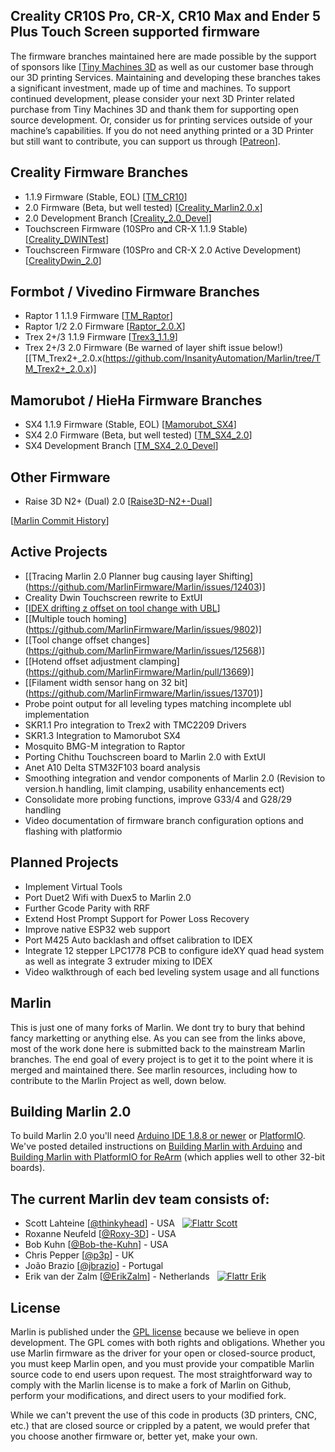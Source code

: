 ﻿## Creality CR10S Pro, CR-X, CR10 Max and Ender 5 Plus Touch Screen supported firmware

The firmware branches maintained here are made possible by the support of sponsors like [[Tiny Machines 3D](https://tinymachines3d.com/) as well as our customer base through our 3D printing Services. Maintaining and developing these branches takes a significant investment, made up of time and machines. To support continued development, please consider your next 3D Printer related purchase from Tiny Machines 3D and thank them for supporting open source development. Or, consider us for printing services outside of your machine’s capabilities. If you do not need anything printed or a 3D Printer but still want to contribute, you can support us through [[Patreon](https://www.patreon.com/InsanityAutomation)].


## Creality Firmware Branches
  - 1.1.9 Firmware (Stable, EOL) [[TM_CR10](https://github.com/InsanityAutomation/Marlin/tree/TM_CR10)]
  - 2.0 Firmware (Beta, but well tested) [[Creality_Marlin2.0.x](https://github.com/InsanityAutomation/Marlin/tree/Creality_Marlin2.0.x)]
  - 2.0 Development Branch [[Creality_2.0_Devel](https://github.com/InsanityAutomation/Marlin/tree/Creality_2.0_Devel)]
  - Touchscreen Firmware (10SPro and CR-X 1.1.9 Stable) [[Creality_DWINTest](https://github.com/InsanityAutomation/Marlin/tree/Creality_DWINTest)]
  - Touchscreen Firmware (10SPro and CR-X 2.0 Active Development) [[CrealityDwin_2.0](https://github.com/InsanityAutomation/Marlin/tree/CrealityDwin_2.0)]
## Formbot / Vivedino Firmware Branches
  - Raptor 1 1.1.9 Firmware [[TM_Raptor](https://github.com/InsanityAutomation/Marlin/tree/TM_Raptor)]
  - Raptor 1/2 2.0 Firmware [[Raptor_2.0.X](https://github.com/InsanityAutomation/Marlin/tree/Raptor_2.0.X)]
  - Trex 2+/3 1.1.9 Firmware [[Trex3_1.1.9](https://github.com/InsanityAutomation/Marlin/tree/Trex3_1.1.9)]
  - Trex 2+/3 2.0 Firmware (Be warned of layer shift issue below!) [[TM_Trex2+_2.0.x(https://github.com/InsanityAutomation/Marlin/tree/TM_Trex2+_2.0.x)]
## Mamorubot / HieHa Firmware Branches
  - SX4 1.1.9 Firmware (Stable, EOL) [[Mamorubot_SX4]( https://github.com/InsanityAutomation/Marlin/tree/Mamorubot_SX4)]
  - SX4 2.0 Firmware (Beta, but well tested) [[TM_SX4_2.0](https://github.com/InsanityAutomation/Marlin/tree/TM_SX4_2.0)]
  - SX4 Development Branch [[TM_SX4_2.0_Devel](https://github.com/InsanityAutomation/Marlin/tree/TM_SX4_2.0_Devel)]
## Other Firmware
  - Raise 3D N2+ (Dual) 2.0 [[Raise3D-N2+-Dual](https://github.com/InsanityAutomation/Marlin/tree/Raise3D-N2+-Dual)]

[[Marlin Commit History](https://github.com/MarlinFirmware/Marlin/pulls?q=is%3Apr+is%3Aclosed+author%3AInsanityAutomation)]

## Active Projects
  - [[Tracing Marlin 2.0 Planner bug causing layer Shifting] (https://github.com/MarlinFirmware/Marlin/issues/12403)]
  - Creality Dwin Touchscreen rewrite to ExtUI
  - [[IDEX drifting z offset on tool change with UBL]( https://github.com/MarlinFirmware/Marlin/issues/13817)]
  - [[Multiple touch homing] (https://github.com/MarlinFirmware/Marlin/issues/9802)]
  - [[Tool change offset changes] (https://github.com/MarlinFirmware/Marlin/issues/12568)]
  - [[Hotend offset adjustment clamping] (https://github.com/MarlinFirmware/Marlin/pull/13669)]
  - [[Filament width sensor hang on 32 bit] (https://github.com/MarlinFirmware/Marlin/issues/13701)]
  - Probe point output for all leveling types matching incomplete ubl implementation
  - SKR1.1 Pro integration to Trex2 with TMC2209 Drivers
  - SKR1.3 Integration to Mamorubot SX4
  - Mosquito BMG-M integration to Raptor
  - Porting Chithu Touchscreen board to Marlin 2.0 with ExtUI
  - Anet A10 Delta STM32F103 board analysis
  - Smoothing integration and vendor components of Marlin 2.0 (Revision to version.h handling, limit clamping, usability enhancements ect)
  - Consolidate more probing functions, improve G33/4 and G28/29 handling
  - Video documentation of firmware branch configuration options and flashing with platformio
## Planned Projects
  - Implement Virtual Tools
  - Port Duet2 Wifi with Duex5 to Marlin 2.0
  - Further Gcode Parity with RRF
  - Extend Host Prompt Support for Power Loss Recovery
  - Improve native ESP32 web support
  - Port M425 Auto backlash and offset calibration to IDEX
  - Integrate 12 stepper LPC1778 PCB to configure ideXY quad head system as well as integrate 3 extruder mixing to IDEX
  - Video walkthrough of each bed leveling system usage and all functions

## Marlin
This is just one of many forks of Marlin. We dont try to bury that behind fancy marketting or anything else. As you can see from the links above, most of the work done here is submitted back to the mainstream Marlin branches. The end goal of every project is to get it to the point where it is merged and maintained there. See marlin resources, including how to contribute to the Marlin Project as well, down below.

## Building Marlin 2.0

To build Marlin 2.0 you'll need [Arduino IDE 1.8.8 or newer](https://www.arduino.cc/en/main/software) or [PlatformIO](http://docs.platformio.org/en/latest/ide.html#platformio-ide). We've posted detailed instructions on [Building Marlin with Arduino](http://marlinfw.org/docs/basics/install_arduino.html) and [Building Marlin with PlatformIO for ReArm](http://marlinfw.org/docs/basics/install_rearm.html) (which applies well to other 32-bit boards).


## The current Marlin dev team consists of:

 - Scott Lahteine [[@thinkyhead](https://github.com/thinkyhead)] - USA &nbsp; [![Flattr Scott](http://api.flattr.com/button/flattr-badge-large.png)](https://flattr.com/submit/auto?user_id=thinkyhead&url=https://github.com/MarlinFirmware/Marlin&title=Marlin&language=&tags=github&category=software)
 - Roxanne Neufeld [[@Roxy-3D](https://github.com/Roxy-3D)] - USA
 - Bob Kuhn [[@Bob-the-Kuhn](https://github.com/Bob-the-Kuhn)] - USA
 - Chris Pepper [[@p3p](https://github.com/p3p)] - UK
 - João Brazio [[@jbrazio](https://github.com/jbrazio)] - Portugal
 - Erik van der Zalm [[@ErikZalm](https://github.com/ErikZalm)] - Netherlands &nbsp; [![Flattr Erik](http://api.flattr.com/button/flattr-badge-large.png)](https://flattr.com/submit/auto?user_id=ErikZalm&url=https://github.com/MarlinFirmware/Marlin&title=Marlin&language=&tags=github&category=software)

## License

Marlin is published under the [GPL license](/LICENSE) because we believe in open development. The GPL comes with both rights and obligations. Whether you use Marlin firmware as the driver for your open or closed-source product, you must keep Marlin open, and you must provide your compatible Marlin source code to end users upon request. The most straightforward way to comply with the Marlin license is to make a fork of Marlin on Github, perform your modifications, and direct users to your modified fork.

While we can't prevent the use of this code in products (3D printers, CNC, etc.) that are closed source or crippled by a patent, we would prefer that you choose another firmware or, better yet, make your own.
